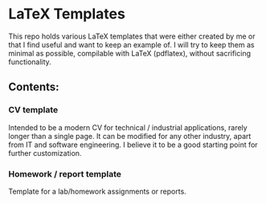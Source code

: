 # LaTeX Templates

This repo holds various LaTeX templates that were either created by me or that I find useful and want to keep an example of.
I will try to keep them as minimal as possible, compilable with LaTeX (pdflatex), without sacrificing functionality.

## Contents:

### CV template

Intended to be a modern CV for technical / industrial applications, rarely longer than a single page.
It can be modified for any other industry, apart from IT and software engineering.
I believe it to be a good starting point for further customization.

### Homework / report template

Template for a lab/homework assignments or reports.